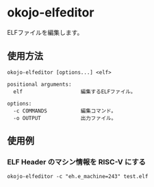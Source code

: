 # okojo-elfeditor

ELFファイルを編集します。

## 使用方法

```
okojo-elfeditor [options...] <elf>

positional arguments:
  elf                   編集するELFファイル。

options:
  -c COMMANDS           編集コマンド。
  -o OUTPUT             出力ファイル。
```

## 使用例

### ELF Header のマシン情報を RISC-V にする

```
okojo-elfeditor -c "eh.e_machine=243" test.elf
```
